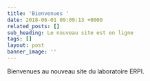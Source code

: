 ```yaml
---
title: 'Bienvenues '
date: 2018-06-01 09:09:13 +0000
related_posts: []
sub_heading: Le nouveau site est en ligne
tags: []
layout: post
banner_image: ''
---
```

Bienvenues au nouveau site du laboratoire ERPI.